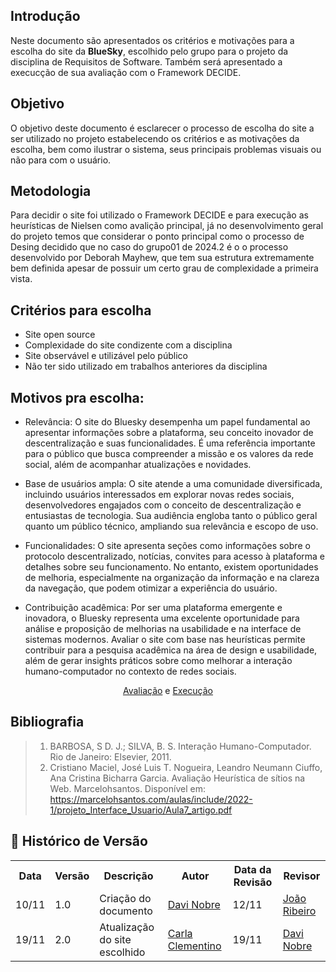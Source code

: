 ## Introdução

Neste documento são apresentados os critérios e motivações para a escolha do site da **BlueSky**, escolhido pelo grupo para o projeto da disciplina de Requisitos de Software. Também será apresentado a execucção de sua avaliação com o Framework DECIDE. 

## Objetivo

O objetivo deste documento é esclarecer o processo de escolha do site a ser utilizado no projeto estabelecendo os critérios e as motivações da escolha, bem como ilustrar o sistema, seus principais problemas visuais ou não para com o usuário. 


## Metodologia

Para decidir o site foi utilizado o Framework DECIDE e para execução as heurísticas de Nielsen como avalição principal, já no desenvolvimento geral do projeto temos que considerar o ponto principal como o processo de Desing decidido que no caso do grupo01 de 2024.2 é o o processo desenvolvido por Deborah Mayhew, que tem sua estrutura extremamente bem definida apesar de possuir um certo grau de complexidade a primeira vista. 

## Critérios para escolha

- Site open source
- Complexidade do site condizente com a disciplina
- Site observável e utilizável pelo público
- Não ter sido utilizado em trabalhos anteriores da disciplina

## Motivos pra escolha: 

- Relevância: O site do Bluesky desempenha um papel fundamental ao apresentar informações sobre a plataforma, seu conceito inovador de descentralização e suas funcionalidades. É uma referência importante para o público que busca compreender a missão e os valores da rede social, além de acompanhar atualizações e novidades.

- Base de usuários ampla: O site atende a uma comunidade diversificada, incluindo usuários interessados em explorar novas redes sociais, desenvolvedores engajados com o conceito de descentralização e entusiastas de tecnologia. Sua audiência engloba tanto o público geral quanto um público técnico, ampliando sua relevância e escopo de uso.

- Funcionalidades: O site apresenta seções como informações sobre o protocolo descentralizado, notícias, convites para acesso à plataforma e detalhes sobre seu funcionamento. No entanto, existem oportunidades de melhoria, especialmente na organização da informação e na clareza da navegação, que podem otimizar a experiência do usuário.

- Contribuição acadêmica: Por ser uma plataforma emergente e inovadora, o Bluesky representa uma excelente oportunidade para análise e proposição de melhorias na usabilidade e na interface de sistemas modernos. Avaliar o site com base nas heurísticas permite contribuir para a pesquisa acadêmica na área de design e usabilidade, além de gerar insights práticos sobre como melhorar a interação humano-computador no contexto de redes sociais.

<div align="center">                                                                        
    <a href="../../assets/avaliacao.pdf" target="_blank">Avaliação</a>     
    e
    <a href="../../assets/execucao.pdf" target="_blank">Execução</a>
</div>

## Bibliografia

> 1. BARBOSA, S D. J.; SILVA, B. S. Interação Humano-Computador. Rio de Janeiro:
Elsevier, 2011.
> 2. Cristiano Maciel, José Luis T. Nogueira, Leandro Neumann Ciuffo, Ana Cristina
Bicharra Garcia. Avaliação Heurística de sítios na Web. Marcelohsantos. Disponível
em: <https://marcelohsantos.com/aulas/include/2022-1/projeto_Interface_Usuario/Aula7_artigo.pdf>

## :round_pushpin: Histórico de Versão 

<div align="center">
    <table>
        <tr>
            <th>Data</th>
            <th>Versão</th>
            <th>Descrição</th>
            <th>Autor</th>
            <th>Data da Revisão</th>
            <th>Revisor</th>
        </tr>
        <tr>
            <td>10/11</td>
            <td>1.0</td>
            <td>Criação do documento </td>
            <td><a href="https://github.com/Jagaima">Davi Nobre</a></td>
            <td>12/11</td>
            <td><a href="https://github.com/Joa0V">João Ribeiro</a></td>
        </tr>
        <tr>
            <td>19/11</td>
            <td>2.0</td>
            <td>Atualização do site escolhido </td>
            <td><a href="https://github.com/ccarlaa">Carla Clementino</a></td>
            <td>19/11</td>
            <td><a href="https://github.com/Jagaima">Davi Nobre</a></td>
        </tr>
    </table>
</div>